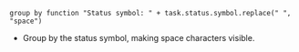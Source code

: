 <!-- placeholder to force blank line before included text -->


```text
group by function "Status symbol: " + task.status.symbol.replace(" ", "space")
```

- Group by the status symbol, making space characters visible.


<!-- placeholder to force blank line after included text -->
